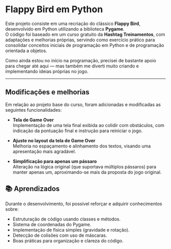 # Flappy Bird em Python

Este projeto consiste em uma recriação do clássico **Flappy Bird**, desenvolvido em Python utilizando a biblioteca **Pygame**.  
O código foi baseado em um curso gratuito da **Hashtag Treinamentos**, com adaptações e melhorias próprias, servindo como exercício prático para consolidar conceitos iniciais de programação em Python e de programação orientada a objetos.

Como ainda estou no início na programação, precisei de bastante apoio para chegar até aqui — mas também me diverti muito criando e implementando ideias próprias no jogo.

---

## Modificações e melhorias
Em relação ao projeto base do curso, foram adicionadas e modificadas as seguintes funcionalidades:

- **Tela de Game Over**  
  Implementação de uma tela final exibida ao colidir com obstáculos, com indicação da pontuação final e instrução para reiniciar o jogo.

- **Ajuste no layout da tela de Game Over**  
  Melhoria no espaçamento e alinhamento dos textos, visando uma apresentação mais agradável.

- **Simplificação para apenas um pássaro**  
  Alteração na lógica original (que suportava múltiplos pássaros) para manter apenas um, aproximando-se mais da proposta do jogo original.


## 📚 Aprendizados
Durante o desenvolvimento, foi possível reforçar e adquirir conhecimentos sobre:
- Estruturação de código usando classes e métodos.
- Sistema de coordenadas do Pygame.
- Implementação de física simples (gravidade e rotação).
- Detecção de colisões com uso de máscaras.
- Boas práticas para organização e clareza do código.

